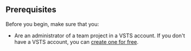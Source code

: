 ## Prerequisites

Before you begin, make sure that you:

* Are an administrator of a team project in a VSTS account. If you don't have a VSTS account, you can [create one for free](https://go.microsoft.com/fwlink/?LinkId=307137).
